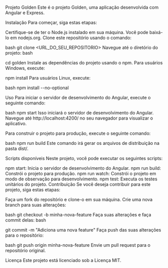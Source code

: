 Projeto Golden
Este é o projeto Golden, uma aplicação desenvolvida com Angular e Express.

Instalação
Para começar, siga estas etapas:

Certifique-se de ter o Node.js instalado em sua máquina. Você pode baixá-lo em nodejs.org.
Clone este repositório usando o comando:

bash
git clone <URL_DO_SEU_REPOSITORIO>
Navegue até o diretório do projeto:
bash

cd golden
Instale as dependências do projeto usando o npm. Para usuários Windows, execute:

npm install
Para usuários Linux, execute:

bash
npm install --no-optional

Uso
Para iniciar o servidor de desenvolvimento do Angular, execute o seguinte comando:

bash
npm start
Isso iniciará o servidor de desenvolvimento do Angular. Navegue até http://localhost:4200/ no seu navegador para visualizar o aplicativo.

Para construir o projeto para produção, execute o seguinte comando:

bash
npm run build
Este comando irá gerar os arquivos de distribuição na pasta dist/.

Scripts disponíveis
Neste projeto, você pode executar os seguintes scripts:

npm start: Inicia o servidor de desenvolvimento do Angular.
npm run build: Constrói o projeto para produção.
npm run watch: Constrói o projeto em modo de observação para desenvolvimento.
npm test: Executa os testes unitários do projeto.
Contribuição
Se você deseja contribuir para este projeto, siga estas etapas:

Faça um fork do repositório e clone-o em sua máquina.
Crie uma nova branch para suas alterações:

bash
git checkout -b minha-nova-feature
Faça suas alterações e faça commit delas:
bash

git commit -m "Adiciona uma nova feature"
Faça push das suas alterações para o repositório:

bash
git push origin minha-nova-feature
Envie um pull request para o repositório original.

Licença
Este projeto está licenciado sob a Licença MIT.

